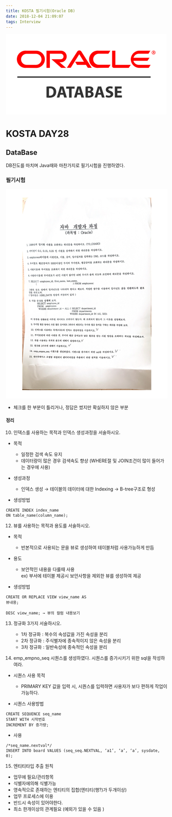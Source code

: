 ```yaml
---
title: KOSTA 필기시험(Oracle DB)
date: 2018-12-04 21:09:07
tags: Interview
---
```

![DB](images/oracledb_logo.png)
# KOSTA DAY28
## DataBase

DB진도를 마치며 Java때와 마찬가지로 필기시험을 진행하였다.

### 필기시험
![DB](images/database/OracleTest01.png)
- 체크를 한 부분이 틀리거나, 정답은 썼지만 확실하지 않은 부분

#### 정리
10. 인덱스를 사용하는 목적과 인덱스 생성과정을 서술하시오.
- 목적 
    - 일정한 검색 속도 유지
    - 데이터량이 많은 경우 검색속도 향상 (WHERE절 및 JOIN조건이 많이 들어가는 경우에 사용)

- 생성과정
    - 인덱스 생성 → 테이블의 데이터에 대한 Indexing → B-tree구조로 형성

- 생성방법
```
CREATE INDEX index_name
ON table_name(column_name);
```

12. 뷰를 사용하는 목적과 용도를 서술하시오.
- 목적
    - 반본적으로 사용되는 문을 뷰로 생성하여 테이블처럼 사용가능하게 만듬

- 용도
    - 보안적인 내용을 다룰때 사용   
    ex) 부서에 테이블 제공시 보안사항을 제외한 뷰를 생성하여 제공

- 생성방법
```
CREATE OR REPLACE VIEW view_name AS
뷰내용;

DESC view_name; → 뷰의 컬럼 내용보기
```

13. 정규화 3가지 서술하시오.
    - 1차 정규화 : 복수의 속성값을 가진 속성을 분리
    - 2차 정규화 : 주식별자에 종속적이지 않은 속성을 분리 
    - 3차 정규화 : 일반속성에 종속적인 속성을 분리

14. emp_empno_seq 시퀀스를 생성하였다. 시퀀스를 증가시키기 위한 sql을 작성하여라.
- 시퀀스 사용 목적
    - PRIMARY KEY 값을 입력 시, 시퀀스를 입력하면 사용자가 보다 편하게 작업이 가능하다.

- 시퀀스 사용방법
```
CREATE SEQUENCE seq_name
START WITH 시작번호
INCREMENT BY 증가량;
```

- 사용
```
/*seq_name.nextval*/
INSERT INTO board VALUES (seq_seq.NEXTVAL, ‘a1’, ‘a’, ‘a’, sysdate, 0);
```

15. 엔티티타입 추출 원칙
- 업무에 필요/관리항목
- 식별자에의해 식별가능
- 영속적으로 존재하는 엔티티의 집합(엔티티(행?)가 두개이상)
- 업무 프로세스에 이용
- 반드시 속성이 있어야한다.
- 최소 한개이상의 관계필요 (예외가 있을 수 있음 )
<br><br>